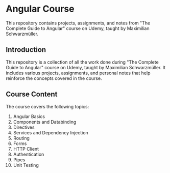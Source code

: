 # Angular Course

This repository contains projects, assignments, and notes from "The Complete Guide to Angular" course on Udemy, taught by Maximilian Schwarzmüller.

## Introduction

This repository is a collection of all the work done during "The Complete Guide to Angular" course on Udemy, taught by Maximilian Schwarzmüller. It includes various projects, assignments, and personal notes that help reinforce the concepts covered in the course.

## Course Content

The course covers the following topics:

1. Angular Basics
2. Components and Databinding
3. Directives
4. Services and Dependency Injection
5. Routing
6. Forms
7. HTTP Client
8. Authentication
9. Pipes
10. Unit Testing
